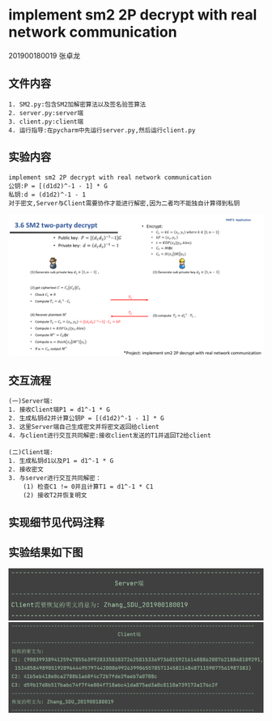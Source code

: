 # implement sm2 2P decrypt with real network communication

201900180019 张卓龙


## 文件内容      
    1. SM2.py:包含SM2加解密算法以及签名验签算法
    2. server.py:server端        
    3. client.py:client端      
    4. 运行指导:在pycharm中先运行server.py,然后运行client.py           
    
    
## 实验内容
    implement sm2 2P decrypt with real network communication          
    公钥:P = [(d1d2)^-1 - 1] * G       
    私钥:d = (d1d2)^-1 - 1                 
    对于密文,Server与Client需要协作才能进行解密,因为二者均不能独自计算得到私钥                        
  ![image](https://github.com/Zhang-SDU/cst-project/blob/main/SM2/SM2_2P_Decrypt/ref.png)           
                          

## 交互流程             
    (一)Server端:
    1. 接收Client端P1 = d1^-1 * G        
    2. 生成私钥d2并计算公钥P = [(d1d2)^-1 - 1] * G         
    3. 这里Server端自己生成密文并将密文返回给client         
    4. 与client进行交互共同解密:接收client发送的T1并返回T2给client             
  
    (二)Client端:       
    1. 生成私钥d1以及P1 = d1^-1 * G          
    2. 接收密文           
    3. 与server进行交互共同解密：         
        (1) 检查C1 != 0并且计算T1 = d1^-1 * C1           
        (2) 接收T2并恢复明文            
    
## 实现细节见代码注释      

## 实验结果如下图                
![server](https://github.com/Zhang-SDU/cst-project/blob/main/SM2/SM2_2P_Decrypt/result1.png)
![client](https://github.com/Zhang-SDU/cst-project/blob/main/SM2/SM2_2P_Decrypt/result2.png)
